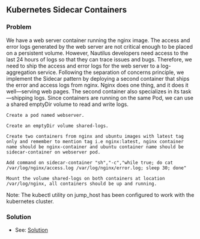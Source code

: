 ## Kubernetes Sidecar Containers

### Problem

We have a web server container running the nginx image. The access and error logs generated by the web server are not
critical enough to be placed on a persistent volume. However, Nautilus developers need access to the last 24 hours of
logs so that they can trace issues and bugs. Therefore, we need to ship the access and error logs for the web server to
a log-aggregation service. Following the separation of concerns principle, we implement the Sidecar pattern by deploying
a second container that ships the error and access logs from nginx. Nginx does one thing, and it does it well—serving
web pages. The second container also specializes in its task—shipping logs. Since containers are running on the same
Pod, we can use a shared emptyDir volume to read and write logs.

    Create a pod named webserver.

    Create an emptyDir volume shared-logs.

    Create two containers from nginx and ubuntu images with latest tag only and remember to mention tag i.e nginx:latest, nginx container name should be nginx-container and ubuntu container name should be sidecar-container on webserver pod.

    Add command on sidecar-container "sh","-c","while true; do cat /var/log/nginx/access.log /var/log/nginx/error.log; sleep 30; done"

    Mount the volume shared-logs on both containers at location /var/log/nginx, all containers should be up and running.

Note: The kubectl utility on jump_host has been configured to work with the kubernetes cluster.

### Solution

- See: [Solution](./solution.yaml)
